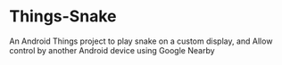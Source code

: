 # Things-Snake
An Android Things project to play snake on a custom display, and Allow control by another Android device using Google Nearby
